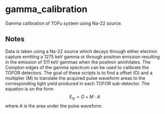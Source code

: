 # gamma_calibration
Gamma calibration of TOFu system using Na-22 source.

Notes
-----
Data is taken using a Na-22 source which decays through either electron capture emitting a 1275 keV gamma or through positron emission resulting in the emission of 511 keV gammas when the positron annihilates. The Compton edges of the gamma spectrum can be used to calibrate the TOFOR detectors. The goal of these scripts is to find a offset (O) and a multiplier (M) to translate the acquired pulse waveform areas to the corresponding light yield produced in each TOFOR sub-detector. The equation is on the form
$$
E_{ly} = O + M\cdot A
$$
where $A$ is the area under the pulse waveform.